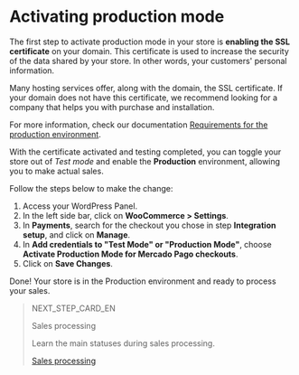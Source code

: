 # Activating production mode

The first step to activate production mode in your store is **enabling the SSL certificate** on your domain. This certificate is used to increase the security of the data shared by your store. In other words, your customers' personal information.

Many hosting services offer, along with the domain, the SSL certificate. If your domain does not have this certificate, we recommend looking for a company that helps you with purchase and installation. 

For more information, check our documentation [Requirements for the production environment](https://www.mercadopago[FAKER][URL][DOMAIN]/developers/en/guides/online-payments/checkout-api/goto-production).

With the certificate activated and testing completed, you can toggle your store out of *Test mode* and enable the **Production** environment, allowing you to make actual sales.

Follow the steps below to make the change:

1. Access your WordPress Panel.
2. In the left side bar, click on **WooCommerce > Settings**.
3. In **Payments**, search for the checkout you chose in step **Integration setup**, and click on **Manage**.
4. In **Add credentials to "Test Mode" or "Production Mode"**, choose **Activate Production Mode for Mercado Pago checkouts**. 
5. Click on **Save Changes**.

Done! Your store is in the Production environment and ready to process your sales.

> NEXT_STEP_CARD_EN
>
> Sales processing
>
> Learn the main statuses during sales processing.
>
> [Sales processing](https://www.mercadopago[FAKER][URL][DOMAIN]/developers/en/guides/plugins/woocommerce/sales-processing)